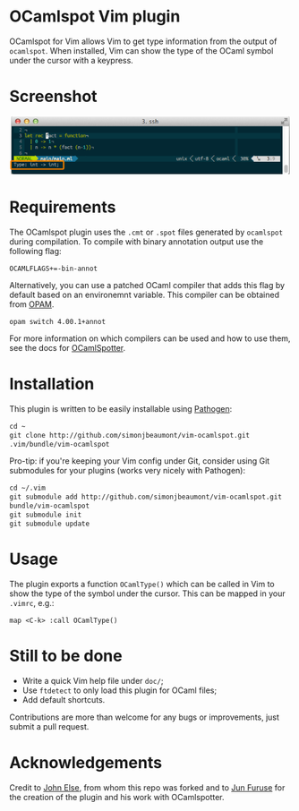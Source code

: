 OCamlspot Vim plugin
====================

OCamlspot for Vim allows Vim to get type information from the output of
`ocamlspot`. When installed, Vim can show the type of the OCaml symbol under
the cursor with a keypress.

Screenshot
==========

![Screenshot](img/screenshot.png)

Requirements
============
The OCamlspot plugin uses the `.cmt` or `.spot` files generated by `ocamlspot`
during compilation. To compile with binary annotation output use the following
flag:

    OCAMLFLAGS+=-bin-annot

Alternatively, you can use a patched OCaml compiler that adds this flag by
default based on an environemnt variable. This compiler can be obtained from
[OPAM](http://opam.ocamlpro.com/).

    opam switch 4.00.1+annot

For more information on which compilers can be used and how to use them, see
the docs for [OCamlSpotter](https://bitbucket.org/camlspotter/ocamlspot).

Installation
============
This plugin is written to be easily installable using [Pathogen](https://github.com/tpope/vim-pathogen):

    cd ~
    git clone http://github.com/simonjbeaumont/vim-ocamlspot.git .vim/bundle/vim-ocamlspot

Pro-tip: if you're keeping your Vim config under Git, consider using Git
submodules for your plugins (works very nicely with Pathogen):

    cd ~/.vim
    git submodule add http://github.com/simonjbeaumont/vim-ocamlspot.git bundle/vim-ocamlspot
    git submodule init
    git submodule update

Usage
=====
The plugin exports a function `OCamlType()` which can be called in Vim to show
the type of the symbol under the cursor. This can be mapped in your `.vimrc`,
e.g.:

    map <C-k> :call OCamlType()

Still to be done
================
* Write a quick Vim help file under `doc/`;
* Use `ftdetect` to only load this plugin for OCaml files;
* Add default shortcuts.

Contributions are more than welcome for any bugs or improvements, just submit a
pull request.

Acknowledgements
================
Credit to [John Else](http://github.com/johnelse), from whom this repo was
forked and to [Jun Furuse](http://jun.furuse.info/) for the creation of the
plugin and his work with OCamlspotter.
